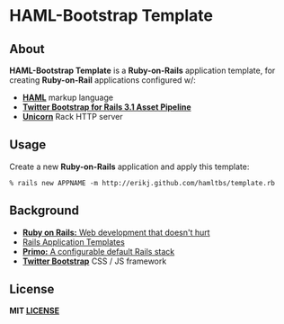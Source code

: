 # HAML-Bootstrap Template

## About

**HAML-Bootstrap Template** is a **Ruby-on-Rails** application template, for creating **Ruby-on-Rail** applications configured w/:

- [**HAML**](http://haml.info/) markup language
- [**Twitter Bootstrap for Rails 3.1 Asset Pipeline**](https://github.com/seyhunak/twitter-bootstrap-rails)
- [**Unicorn**](http://unicorn.bogomips.org/) Rack HTTP server

## Usage

Create a new **Ruby-on-Rails** application and apply this template:

    % rails new APPNAME -m http://erikj.github.com/hamltbs/template.rb

## Background

- [**Ruby on Rails:** Web development that doesn't hurt](http://rubyonrails.org/)
- [Rails Application Templates](http://guides.rubyonrails.org/rails_application_templates.html)
- [**Primo:** A configurable default Rails stack](https://github.com/cbetta/primo)
- [**Twitter Bootstrap**](http://twitter.github.com/bootstrap/)  CSS / JS framework

## License

**MIT [LICENSE](https://github.com/erikj/hamltbs/blob/gh-pages/LICENSE)**